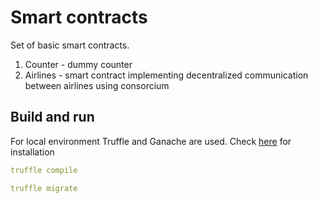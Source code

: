 # Smart contracts

Set of basic smart contracts.

1. Counter - dummy counter
2. Airlines - smart contract implementing decentralized communication between airlines using consorcium

## Build and run

For local environment Truffle and Ganache are used. Check [here](https://www.trufflesuite.com/tutorial) for installation

```yaml
truffle compile

truffle migrate
```
